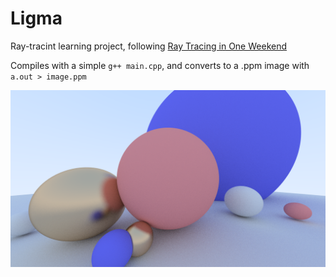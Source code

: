 # Ligma
Ray-tracint learning project, following [Ray Tracing in One Weekend](https://raytracing.github.io/books/RayTracingInOneWeekend.html)

Compiles with a simple `g++ main.cpp`, and converts to a .ppm image with `a.out > image.ppm`

![Render](https://github.com/dzerofive/ligma/blob/master/image13.png)
